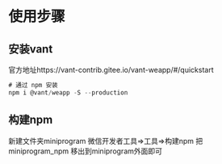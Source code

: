 # 使用步骤

## 安装vant

官方地址https://vant-contrib.gitee.io/vant-weapp/#/quickstart

```js
# 通过 npm 安装
npm i @vant/weapp -S --production
```

## 构建npm
新建文件夹miniprogram
微信开发者工具=>工具=>构建npm
把miniprogram_npm 移出到miniprogram外面即可